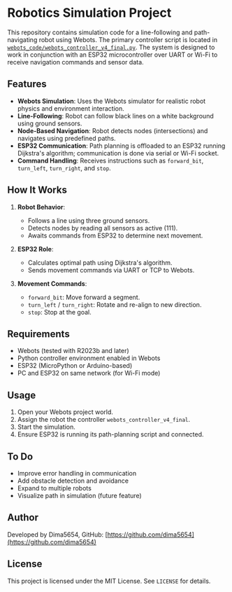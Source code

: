 # Robotics Simulation Project

This repository contains simulation code for a line-following and path-navigating robot using Webots. The primary controller script is located in [`webots_code/webots_controller_v4_final.py`](webots_code/webots_controller_v4_final.py). The system is designed to work in conjunction with an ESP32 microcontroller over UART or Wi-Fi to receive navigation commands and sensor data.

## Features

- **Webots Simulation**: Uses the Webots simulator for realistic robot physics and environment interaction.
- **Line-Following**: Robot can follow black lines on a white background using ground sensors.
- **Node-Based Navigation**: Robot detects nodes (intersections) and navigates using predefined paths.
- **ESP32 Communication**: Path planning is offloaded to an ESP32 running Dijkstra's algorithm; communication is done via serial or Wi-Fi socket.
- **Command Handling**: Receives instructions such as `forward_bit`, `turn_left`, `turn_right`, and `stop`.

## How It Works

1. **Robot Behavior**:
   - Follows a line using three ground sensors.
   - Detects nodes by reading all sensors as active (111).
   - Awaits commands from ESP32 to determine next movement.

2. **ESP32 Role**:
   - Calculates optimal path using Dijkstra's algorithm.
   - Sends movement commands via UART or TCP to Webots.

3. **Movement Commands**:
   - `forward_bit`: Move forward a segment.
   - `turn_left` / `turn_right`: Rotate and re-align to new direction.
   - `stop`: Stop at the goal.

## Requirements

- Webots (tested with R2023b and later)
- Python controller environment enabled in Webots
- ESP32 (MicroPython or Arduino-based)
- PC and ESP32 on same network (for Wi-Fi mode)

## Usage

1. Open your Webots project world.
2. Assign the robot the controller `webots_controller_v4_final`.
3. Start the simulation.
4. Ensure ESP32 is running its path-planning script and connected.

## To Do

- Improve error handling in communication
- Add obstacle detection and avoidance
- Expand to multiple robots
- Visualize path in simulation (future feature)

## Author

Developed by Dima5654, 
GitHub: [https://github.com/dima5654](https://github.com/dima5654)

## License

This project is licensed under the MIT License. See `LICENSE` for details.

